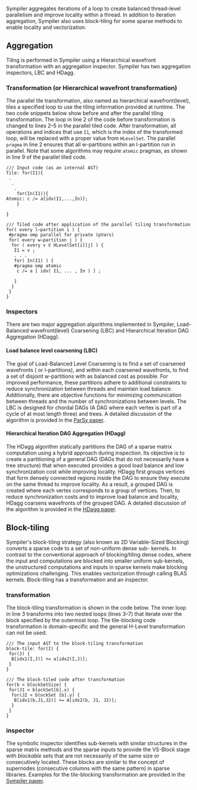 
Sympiler aggregates iterations of a loop to create balanced 
thread-level parallelism and improve locality within a thread.
In addition to iteration aggregation, Sympiler also uses block-tiling 
for some sparse methods to enable locality and vectorization.


## Aggregation 
Tiling is performed in Sympiler using a Hierarchical wavefront transformation with 
an aggregation inspector. Sympiler has two aggregation inspectors, LBC and HDagg.


### Transformation (or Hierarchical wavefront transformation)
The parallel tile transformation, also named as hierarchical wavefront(level), 
tiles a specified loop to use the tiling information provided at runtime.
The two code snippets below show before and after the parallel tiling 
transformation. 
The loop in line 2 of the code before transformation is changed
to lines 2–5 in the parallel tiled code. After transformation,
all operations and indices that use `I1`, which is the index of
the transformed loop, will be replaced with a proper value
from `HLevelSet`. The parallel `pragma` in line 2 ensures that
all w-partitions within an l-partition run in parallel. Note that
some algorithms may require `atomic` pragmas, as shown in line 9 
of the parallel tiled code.



```
/// Input code (as an internal AST)
Tile: for(I1){
 .
  .
   .
    for(In(I1)){
Atomic: c /= a[idx(I1,...,In)]; 
    }

}
```

```
/// Tiled code after application of the parallel tiling transformation
for( every l−partition i ) {
 #pragma omp parallel for private (pVars)
 for( every w−partition j ) {
  for ( every v ∈ HLevelSet[i][j] ) {
   I1 = v ;
   . . .
   for( In(I1) ) {
   #pragma omp atomic
    c /= a [ idx( I1, ... , In ) ] ; 

   } 
  } 
 } 
} 
```


### Inspectors
There are two major aggregation algorithms implemented in Sympiler, Load-Balanced 
wavefront(level) Coarsening (LBC) and Hierarchical Iteration DAG Aggregation (HDagg).


#### Load balance level coarsening (LBC)
The goal of Load-Balanced Level Coarsening is to find a
set of coarsened wavefronts ( or l-partitions), and within each coarsened wavefronts, to find a set
of disjoint w-partitions with as balanced cost as possible. For
improved performance, these partitions adhere to additional
constraints to reduce synchronization between threads and
maintain load balance. Additionally, there are objective functions 
for minimizing communication between threads and the
number of synchronizations between levels. The LBC is designed for 
chordal DAGs (A DAG where each vertex is part of a cycle of at most length three) and trees.
A detailed discussion of the algorithm is provided in the [ParSy paper](citation.md#parsy).



#### Hierarchical Iteration DAG Aggregation (HDagg)
The HDagg algorithm statically partitions the DAG of a
sparse matrix computation using a hybrid approach during 
inspection. Its objective is to create a partitioning of a general
DAG (DAGs that do not necessarily have a tree structure)
that when executed provides a good load balance and low
synchronization cost while improving locality. HDagg first
groups vertices that form densely connected regions inside
the DAG to ensure they execute on the same thread to
improve locality. As a result, a grouped DAG is created where
each vertex corresponds to a group of vertices. Then, to
reduce synchronization costs and to improve load balance and
locality, HDagg coarsens wavefronts of the grouped DAG.
A detailed discussion of the algorithm is provided in the [HDagg paper](citation.md#hdagg).





## Block-tiling 
Sympiler's block-tiling strategy (also known as 2D Variable-Sized Blocking) converts
 a sparse code to a set of non-uniform dense sub-
kernels. In contrast to the conventional approach of blocking/tiling
dense codes, where the input and computations are blocked into
smaller uniform sub-kernels, the unstructured computations and 
inputs in sparse kernels make blocking optimizations challenging. 
This enables vectorization through calling 
BLAS kernels. Block-tiling has a transformation and an inspector.

### transformation 
The block-tiling transformation is shown in the code below. 
The inner loop in line 3 transforms into two nested
loops (lines 3–7) that iterate over the block specified by the outermost
loop. The tile-blocking code transformation is domain-specific and the 
general H-Level transformation can not be used.  
```
/// The input AST to the block-tiling transformation
block-tile: for(I) {
 for(J) {
  B[idx1(I,J)] += a[idx2(I,J)];
 }
}
```


```
/// The block-tiled code after transformation
for(b < blockSetSize) {
 for(J1 < blockSet[b].x) {
  for(J2 < blockSet [b].y) {
   B[idx1(b,J1,J2)] += A[idx2(b, J1, J2)];
  }
 }
}
```

### inspector
The symbolic inspector identifies sub-kernels with similar structures
in the sparse matrix methods and the sparse inputs to provide the
VS-Block stage with _blockable_ sets that are not necessarily of the
same size or consecutively located. These blocks are similar to the
concept of supernodes (consecutive columns with the same pattern) in sparse libraries.
Examples for the tile-blocking transformation are provided in the [Sympiler paper](citation.md#sympiler).

